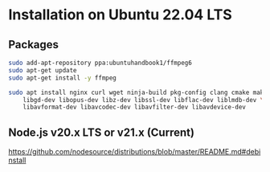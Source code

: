 # Installation on Ubuntu 22.04 LTS

## Packages

```bash
sudo add-apt-repository ppa:ubuntuhandbook1/ffmpeg6
sudo apt-get update
sudo apt-get install -y ffmpeg
```

```bash
sudo apt install nginx curl wget ninja-build pkg-config clang cmake make git patch ca-certificates \
    libgd-dev libopus-dev libz-dev libssl-dev libflac-dev liblmdb-dev \
    libavformat-dev libavcodec-dev libavfilter-dev libavdevice-dev
```

## Node.js v20.x LTS or v21.x (Current)

https://github.com/nodesource/distributions/blob/master/README.md#debinstall

